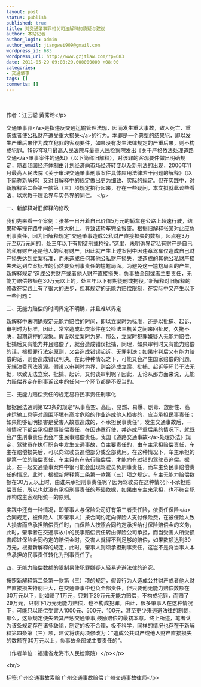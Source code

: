 ```yaml
---
layout: post
status: publish
published: true
title: 对交通肇事罪相关司法解释的质疑与建议
author: 本站记者
author_login: admin
author_email: jiangwei909@gmail.com
wordpress_id: 683
wordpress_url: http://www.gzjtlaw.com/?p=683
date: 2011-05-29 09:08:29.000000000 +08:00
categories:
- 交通肇事
tags: []
comments: []
---
```

<p><p>　　 <p>作者：江云聪 黄秀玲<&#47;p><p><a>交通肇事罪<&#47;a>是指违反交通运输管理法规，因而发生重大事故，致人死亡、重伤或者使公私财产遭受重大<a>损失<&#47;a>的行为。本罪是一个典型的结果犯，即以发生严重后果作为成立犯罪的客观要件，如果没有发生法律规定的严重后果，则不构成犯罪。1987年8月最高人民法院与最高人民检察院发出《关于严格依法处理<a>道路交通<&#47;a>肇事案件的通知》（以下简称旧解释），对该罪的客观要件做出明确规定，随着我国经济体制由计划经济向市场经济转变以及新刑法的出现，2000年11月最高人民法院《关于审理交通肇事刑事案件具体应用法律若干问题的解释》（以下简称新解释）又对旧解释中的规定做出更为细致、实际的规定。但在实践中，对新解释第二条第一款第（三）项规定执行起来，存在一些疑问，本文拟就此谈些看法，以求教于理论界与实务界的同仁。 <&#47;p><p>一、新解释对旧解释的修改<p>我们先来看一个案例：张某一日开着自已价值5万元的轿车在公路上超速行驶，结果轿车撞在路中间的一棵大树上，导致该轿车完全报废。根据旧解释张某对此应负刑事责任，因为旧解释规定&ldquo;交通肇事造成公私财产直接损失的数额，起点在3万元至6万元间的，处三年以下有期徒刑或拘役。&rdquo;这里，未明确界定私有财产是自己的私有财产还是他人的私有财产，因此就产生上述案例中因违章驾车仅造成自己财产损失达到立案标准，而未造成任何其他公私财产损失，或造成的其他公私财产损失未达到立案标准的仍然要负刑事责任的尴尬局面。为避免这一尴尬局面的产生，新解释规定&ldquo;造成公共财产或者他人财产直接损失，负事故全部或者主要责任，无能力赔偿数额在30万元以上的，处三年以下有期徒刑或拘役。&rdquo;新解释对旧解释的修改在实践上有了很大的进步，但其规定的无能力赔偿限制，在实际中又产生以下一些问题：<p>二、无能力赔偿的时间界定不明确，并且难以界定<p>新解释中未明确规定无能力赔偿的时间，即以立案时为标准，还是以批捕、起诉、审判时为标准，因此，常常造成此类案件在公检法三机关之间来回扯皮，久拖不决，超期羁押的现象。假设以立案时为界，那么，立案时犯罪嫌疑人无能力赔偿，批捕后又有能力并且赔偿了，就会造成错误批捕，同理，如果审判时又有能力赔偿的话，根据罪行法定原则，又会造成错误起诉、无罪判决；如果审判后又有能力赔偿的话，则会造成错误判决。在此种种情况之下，可能又会产生国家赔偿的问题，无端浪费司法资源。假设以审判时为界，则会造成立案、批捕、起诉等环节于法无据，以致无法立案、批捕、起诉，又何谈审判呢？因此，无论从那方面来说，无能力赔偿界定在刑事诉讼中的任何一个环节都是不妥当的。<p>三、无能力赔偿责任的规定易将民事责任刑事化<p>根据民法通则第123条的规定&ldquo;从事高空、高压、易燃、易爆、剧毒、放射性、高速运输工具等对周围环境有高度危险的作业造成他人损害的，应当承担民事责任；如果能够证明损害是受害人故意造成的，不承担民事责任&rdquo;，发生交通事故后，一般情况下都会承担民事赔偿责任，在因违章行使，并造成严重后果的情况下，就既会产生刑事责任也会产生民事赔偿责任。我国《<a>道路交通事故<&#47;a>处理办法》规定，驾驶员在执行职务中发生交通事故，负主要责任的，由车主承担赔偿责任，车主在赔偿损失后，可以向驾驶员追偿部分或全部费用。在这种情况下，车主承担的是第一位的赔偿责任，车主只有在先行赔偿后，才能向有过错的驾驶员追偿。据此，在一起交通肇事案件中很可能会出现驾驶员负刑事责任，而车主负民事赔偿责任的情况，此时，根据新解释第二条第一款第（三）项之规定，车主无能力赔偿数额在30万元以上时，由谁来承担刑事责任呢？因为驾驶员在这种情况下不承担赔偿责任，所以也就没有承担刑事责任的基础依据，如果由车主来承担，也不符合犯罪构成主客观相统一的原则。<p>实践中还有一种情况，即肇事人与保险公司订有第三者责任险，依<a>责任保险<&#47;a>合同规定，被保险人（即肇事人）按合同约定向保险人支付保险费，在被保险人致人损害而应承担赔偿责任时，由保险人按照合同约定承担给付保险赔偿金的义务，此时，肇事者在交通事故中的民事赔偿责任转由保险公司承担，而当受害人所受损害超过保险会同约定的赔偿金时，受害人就得不到足够的赔偿，如果数额达到30万元，根据新解释的规定，此时，肇事人则须承担刑事责任，这岂不是将当事人本应承担的民事责任转化为刑事责任了。<p>四、无能力赔偿数额的限制易使犯罪嫌疑人轻易逃避法律的追究。<p>按照新解释第二条第一款第（三）项的规定，假设行为人造成公共财产或者他人财产直接损失特别巨大，在交通肇事中也负全部责任，但只要他无能力赔偿数额在30万元以下，比如赔了1万元，只剩下29万元无能力赔偿，不构成犯罪，而赔了29万元，只剩下1万元无能力赔偿，也不构成犯罪。由此，很多肇事人在这种情况下，可能只以赔偿受害人1000元、500元、100元，甚至更少来逃避法律的制裁，那么，这条规定便失去其严惩交通肇事,鼓励赔偿的最初本意。终上所述，笔者认为该条规定存在诸多缺陷，制定的极不合理，极不科学，同样的情况也存在于新解释第四条第（三）项，建议将该两项修改为：&ldquo;造成公共财产或他人财产直接损失的数额在30万元以上，负事故全部或主要责任的&rdquo;。<p>（作者单位：福建省龙海市人民检察院）<&#47;p><&#47;p><br&#47;><p>标签:广州交通事故索赔 广州交通事故赔偿 广州交通事故律师<&#47;p>
